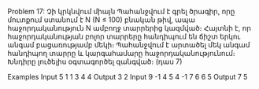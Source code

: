 Problem 17: Չի կրկնվում միայն
Պահանջվում է գրել ծրագիր, որը մուտքում ստանում է N (N ≤ 100) բնական թիվ, ապա հաջորդականություն N ամբողջ տարրերից կազմված։ Հայտնի է, որ հաջորդականության բոլոր տարրերը հանդիպում են ճիշտ երկու անգամ բացառությամբ մեկի։ Պահանջվում է արտածել մեկ անգամ հանդիպող տարրը և կարգահամարը հաջորդականությունում։ Խնդիրը լուծելիս օգտագործել զանգված։ (դաս 7)

Examples
Input
5 1 1 3 4 4
Output
3 2
Input
9 -1 4 5 4 -1 7 6 6 5
Output
7 5
